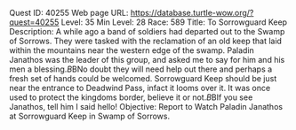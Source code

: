 Quest ID: 40255
Web page URL: https://database.turtle-wow.org/?quest=40255
Level: 35
Min Level: 28
Race: 589
Title: To Sorrowguard Keep
Description: A while ago a band of soldiers had departed out to the Swamp of Sorrows. They were tasked with the reclamation of an old keep that laid within the mountains near the western edge of the swamp. Paladin Janathos was the leader of this group, and asked me to say for him and his men a blessing.$B$BNo doubt they will need help out there and perhaps a fresh set of hands could be welcomed. Sorrowguard Keep should be just near the entrance to Deadwind Pass, infact it looms over it. It was once used to protect the kingdoms border, believe it or not.$B$BIf you see Janathos, tell him I said hello!
Objective: Report to Watch Paladin Janathos at Sorrowguard Keep in Swamp of Sorrows.
